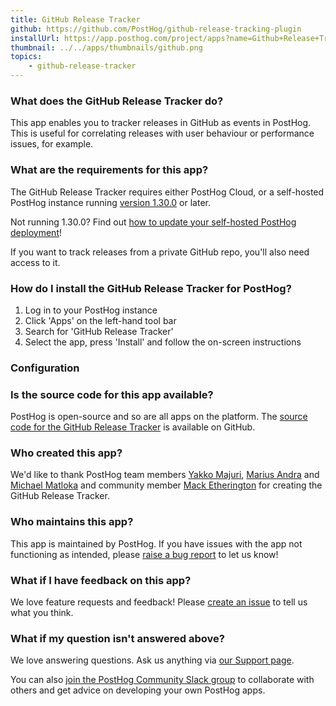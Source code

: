 ```yaml
---
title: GitHub Release Tracker
github: https://github.com/PostHog/github-release-tracking-plugin
installUrl: https://app.posthog.com/project/apps?name=Github+Release+Tracker
thumbnail: ../../apps/thumbnails/github.png
topics:
    - github-release-tracker
---
```


### What does the GitHub Release Tracker do?

This app enables you to tracker releases in GitHub as events in PostHog. This is useful for correlating releases with user behaviour or performance issues, for example.

### What are the requirements for this app?

The GitHub Release Tracker requires either PostHog Cloud, or a self-hosted PostHog instance running [version 1.30.0](https://posthog.com/blog/the-posthog-array-1-30-0) or later.

Not running 1.30.0? Find out [how to update your self-hosted PostHog deployment](https://posthog.com/docs/runbook/upgrading-posthog)!

If you want to track releases from a private GitHub repo, you'll also need access to it.

### How do I install the GitHub Release Tracker for PostHog?

1. Log in to your PostHog instance
2. Click 'Apps' on the left-hand tool bar
3. Search for 'GitHub Release Tracker'
4. Select the app, press 'Install' and follow the on-screen instructions

### Configuration

<AppParameters />

### Is the source code for this app available?

PostHog is open-source and so are all apps on the platform. The [source code for the GitHub Release Tracker](https://github.com/PostHog/github-release-tracking-plugin) is available on GitHub.

### Who created this app?

We'd like to thank PostHog team members [Yakko Majuri](https://github.com/yakkomajuri), [Marius Andra](https://github.com/mariusandra) and [Michael Matloka](https://github.com/Twixes) and community member [Mack Etherington](https://github.com/mether) for creating the GitHub Release Tracker.

### Who maintains this app?

This app is maintained by PostHog. If you have issues with the app not functioning as intended, please [raise a bug report](https://github.com/PostHog/posthog/issues/new?assignees=&labels=bug&template=bug_report.md) to let us know!

### What if I have feedback on this app?

We love feature requests and feedback! Please [create an issue](https://github.com/PostHog/posthog/issues/new?assignees=&labels=enhancement%2C+feature&template=feature_request.md) to tell us what you think.

### What if my question isn't answered above?

We love answering questions. Ask us anything via [our Support page](/questions).

You can also [join the PostHog Community Slack group](/slack) to collaborate with others and get advice on developing your own PostHog apps.
